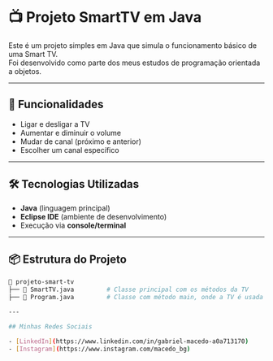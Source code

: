 # 📺 Projeto SmartTV em Java

Este é um projeto simples em Java que simula o funcionamento básico de uma Smart TV.  
Foi desenvolvido como parte dos meus estudos de programação orientada a objetos.

---

## 🚀 Funcionalidades

- Ligar e desligar a TV
- Aumentar e diminuir o volume
- Mudar de canal (próximo e anterior)
- Escolher um canal específico

---

## 🛠️ Tecnologias Utilizadas

- **Java** (linguagem principal)
- **Eclipse IDE** (ambiente de desenvolvimento)
- Execução via **console/terminal**

---

## 📦 Estrutura do Projeto

```bash
📁 projeto-smart-tv
├── 📄 SmartTV.java         # Classe principal com os métodos da TV
├── 📄 Program.java         # Classe com método main, onde a TV é usada

---

## Minhas Redes Sociais

- [LinkedIn](https://www.linkedin.com/in/gabriel-macedo-a0a713170)  
- [Instagram](https://www.instagram.com/macedo_bg)

